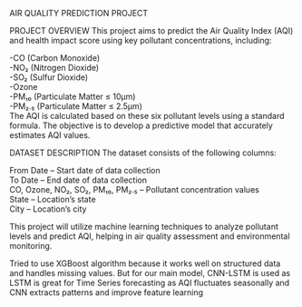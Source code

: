  AIR QUALITY PREDICTION PROJECT
 
 PROJECT OVERVIEW
This project aims to predict the Air Quality Index (AQI) and health impact score using key pollutant concentrations, including:

-CO (Carbon Monoxide)                                                                                 
-NO₂ (Nitrogen Dioxide)                                                                          
-SO₂ (Sulfur Dioxide)                                                                              
-Ozone                                                                              
-PM₁₀ (Particulate Matter ≤ 10µm)                                                                
-PM₂.₅ (Particulate Matter ≤ 2.5µm)                                                               
The AQI is calculated based on these six pollutant levels using a standard formula. The objective is to develop a predictive model that accurately estimates AQI values.

DATASET DESCRIPTION
The dataset consists of the following columns:

From Date – Start date of data collection                                                             
To Date – End date of data collection                                                     
CO, Ozone, NO₂, SO₂, PM₁₀, PM₂.₅ – Pollutant concentration values                                         
State – Location’s state                                                                         
City – Location’s city                                                        

This project will utilize machine learning techniques to analyze pollutant levels and predict AQI, helping in air quality assessment and environmental monitoring.

Tried to use XGBoost algorithm because it works well on structured data and handles missing values.
But for our main model, CNN-LSTM is used as LSTM is great for Time Series forecasting as AQI fluctuates seasonally and CNN extracts patterns and improve feature learning
